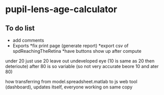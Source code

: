 # pupil-lens-age-calculator
## To do list
* add comments
* Exports
  *fix print page (generate report) 
  *export csv of spdReachingTheRetina
  *have buttons show up after compute

under 20 just use 20
leave out undeveloped eye (10 is same as 20 then deterioute)
after 80 is so variable (so not very accurate beore 10 and ater 80)

how transferring from model.spreadsheet.matlab to js web tool (dashboard), updates itself, everyone working on same copy

